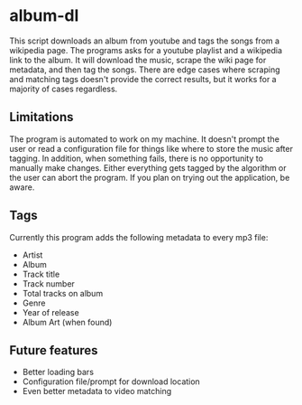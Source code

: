 # album-dl

This script downloads an album from youtube and tags the songs from a wikipedia page.  The programs asks for a youtube playlist and a wikipedia link to the album.  It will download the music, scrape the wiki page for metadata, and then tag the songs.  There are edge cases where scraping and matching tags doesn't provide the correct results, but it works for a majority of cases regardless.

## Limitations

The program is automated to work on my machine.  It doesn't prompt the user or read a configuration file for things like where to store the music after tagging.  In addition, when something fails, there is no opportunity to manually make changes.  Either everything gets tagged by the algorithm or the user can abort the program.  If you plan on trying out the application, be aware.

## Tags

Currently this program adds the following metadata to every mp3 file:
* Artist
* Album
* Track title
* Track number
* Total tracks on album
* Genre
* Year of release
* Album Art (when found)

## Future features

* Better loading bars
* Configuration file/prompt for download location
* Even better metadata to video matching
